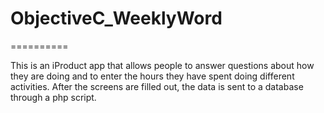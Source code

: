 # ObjectiveC_WeeklyWord 
==========

This is an iProduct app that allows people to answer questions about how they are doing and to enter the hours they have spent doing different activities.  After the screens are filled out, the data is sent to a database through a php script.
